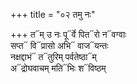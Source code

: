 +++
title = "०२ तमु नः"

+++
त᳓म् उ नः पू᳓र्वे पित᳓रो न᳓वग्वाः  
सप्त᳓ वि᳓प्रासो अभि᳓ वाज᳓यन्तः  
नक्षद्दाभं᳓ त᳓तुरिम् पर्वतेष्ठा᳓म्  
अ᳓द्रोघवाचम् मति᳓भिः श᳓विष्ठम्